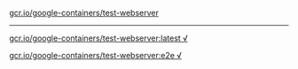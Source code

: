 [gcr.io/google-containers/test-webserver](https://hub.docker.com/r/anjia0532/test-webserver/tags/) 

----
[gcr.io/google-containers/test-webserver:latest √](https://hub.docker.com/r/anjia0532/google-containers.test-webserver/tags/)

[gcr.io/google-containers/test-webserver:e2e √](https://hub.docker.com/r/anjia0532/google-containers.test-webserver/tags/)

